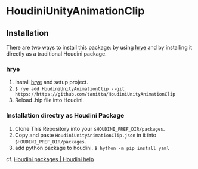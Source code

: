 # HoudiniUnityAnimationClip

## Installation

There are two ways to install this package: by using [hrye](https://github.com/tanitta/hrye) and by installing it directly as a traditional Houdini package.

### [hrye](https://github.com/tanitta/hrye)

1. Install [hrye](https://github.com/tanitta/hrye) and setup project.
2. `$ rye add HoudiniUnityAnimationClip --git https://https://github.com/tanitta/HoudiniUnityAnimationClip`
3. Reload .hip file into Houdini.

### Installation directry as Houdini Package

1. Clone This Repository into your `$HOUDINI_PREF_DIR/packages`.
2. Copy and paste `HoudiniUnityAnimationClip.json` in it into `$HOUDINI_PREF_DIR/packages`.
3. add python package to houdini. `$ hython -m pip install yaml`

cf. [Houdini packages | Houdini help](https://www.sidefx.com/docs/houdini/ref/plugins.html)
